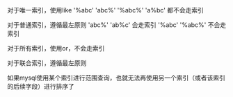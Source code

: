 对于唯一索引，使用like '%abc' 'abc%' '%abc%' 'a%bc' 都不会走索引

对于普通索引，遵循最左原则 'abc%' 'ab%c' 会走索引 '%abc' '%abc%' 不会走索引

对于所有索引，使用or，不会走索引

对于联合索引，遵循最左原则

如果mysql使用某个索引进行范围查询，也就无法再使用另一个索引（或者该索引的后续字段）进行排序了

